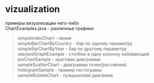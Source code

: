 # vizualization
примеры визуализации чего-либо  
ChartExamples.java - различные графики:  
>simpleIndexChart - линия  
>simpleBarChartByCountry - бар по одному параметру  
>simpleBarChartByYear - бар по другому параметру  
>stackedGraphExample - столбик в одну колонну набивающий  
>pieChartSample - кроговая диаграмма  
>sampleScatterChart - диаграмма точек(рассеяния)  
>histogramSample - пример гистограмы  
>sampleBubbleChart - пузырьковая диаграма  
